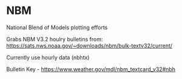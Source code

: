 # NBM
National Blend of Models plotting efforts

Grabs NBM V3.2 houlry bulletins from:
https://sats.nws.noaa.gov/~downloads/nbm/bulk-textv32/current/

Currently use hourly data  (nbhtx) 

Bulletin Key - https://www.weather.gov/mdl/nbm_textcard_v32#nbh
